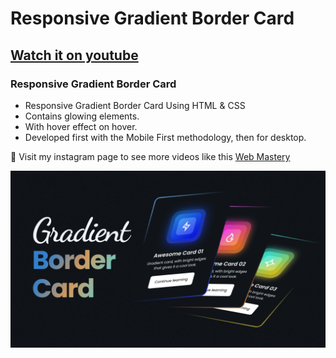 # Responsive Gradient Border Card
## [Watch it on youtube](https://youtu.be/3wzOg3LfbPM)
### Responsive Gradient Border Card

- Responsive Gradient Border Card Using HTML & CSS
- Contains glowing elements.
- With hover effect on hover.
- Developed first with the Mobile First methodology, then for desktop.


💙 Visit my instagram page to see more videos like this [Web Mastery](https://www.instagram.com/web_mastery03/)

![preview img](/preview.png)
